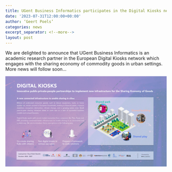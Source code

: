 ```yaml
---
title: UGent Business Informatics participates in the Digital Kiosks network
date: '2023-07-31T12:00:00+00:00'
author: ‘Geert Poels’
categories: news
excerpt_separator: <!--more-->
layout: post
---
```


We are delighted to announce that UGent Business Informatics is an academic research partner in the European Digital Kiosks network which engages with the sharing economy of commodity goods in urban settings. More news will follow soon...

![](/uploads/DigitalKiosks.png)
<!--more-->

